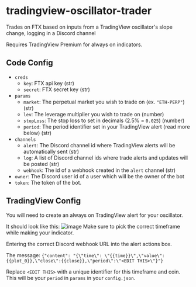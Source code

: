 # tradingview-oscillator-trader
Trades on FTX based on inputs from a TradingView oscillator's slope change, logging in a Discord channel

Requires TradingView Premium for always on indicators.

## Code Config
- `creds`
  - `key`: FTX api key (str)
  - `secret`: FTX secret key (str)
- `params`
  - `market`: The perpetual market you wish to trade on (ex. `"ETH-PERP"`) (str)
  - `lev`: The leverage multiplier you wish to trade on (number)
  - `stopLoss`: The stop loss to set in decimals (2.5% = `0.025`) (number)
  - `period`: The period identifier set in your TradingView alert (read more below) (str)
- `channels`
  - `alert`: The Discord channel id where TradingView alerts will be automatically sent (str)
  - `log`: A list of Discord channel ids where trade alerts and updates will be posted (str)
  - `webhook`: The id of a webhook created in the `alert` channel (str)
- `owner`: The Discord user id of a user which will be the owner of the bot
- `token`: The token of the bot.

## TradingView Config
You will need to create an always on TradingView alert for your oscillator.

It should look like this:
![image](https://user-images.githubusercontent.com/72151847/135940326-4d7fd620-8bfc-41a7-bd44-3d416dbf6ea8.png)
Make sure to pick the correct timeframe while making your indicator.

Entering the correct Discord webhook URL into the alert actions box.

The message:
`{"content": "{\"time\": \"{{time}}\",\"value\":{{plot_0}},\"close\":{{close}},\"period\":\"<EDIT THIS>\"}"}`

Replace `<EDIT THIS>` with a unique identifier for this timeframe and coin. This will be your `period` in `params` in your `config.json`.
